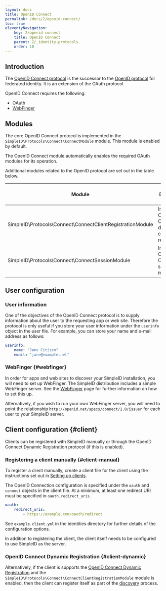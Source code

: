 ```yaml
---
layout: docs
title: OpenID Connect
permalink: /docs/2/openid-connect/
toc: true
eleventyNavigation:
    key: 2/openid-connect
    title: OpenID Connect
    parent: 2/_identity-protocols
    order: 10
---
```


## Introduction

The [OpenID Connect protocol](http://openid.net/specs/openid-connect-core-1_0.html) is the
successor to the [OpenID protocol](/docs/2/openid/) for federated identity.  It is an extension
of the OAuth protocol.

OpenID Connect requires the following:

- OAuth
- [WebFinger](/docs/2/webfinger/)

## Modules

The core OpenID Connect protocol is implemented in the `SimpleID\Protocols\Connect\ConnectModule` module.
This module is enabled by default.

The OpenID Connect module automatically enables the required OAuth modules for its operation.

Additional modules related to the OpenID protocol are set out in the table below.

| Module                                                     | Description                                           | Enabled by default? |
|------------------------------------------------------------|-------------------------------------------------------|---------------------|
| SimpleID\Protocols\Connect\ConnectClientRegistrationModule | Implements OpenID Connect dynamic client registration | No                  |
| SimpleID\Protocols\Connect\ConnectSessionModule            | Implements OpenID Connect session management          | No                  |


## User configuration

### User information

One of the objectives of the OpenID Connect protocol is to supply information about the user to
the requesting app or web site.  Therefore the protocol is only useful if you store your user
information under the `userinfo` object in the user file.  For example, you can store your
name and e-mail address as follows:

```yaml
userinfo:
    name: "Jane Citizen"
    email: "jane@example.net"
```

### WebFinger  {#webfinger}

In order for apps and web sites to discover your SimpleID installation, you will need to set
up WebFinger.  The SimpleID distribution includes a simple WebFinger server.  See the
[WebFinger](/docs/2/webfinger/) page for further information on how to set this up.

Alternatively, if you wish to run your own WebFinger server, you will need to point
the relationship `http://openid.net/specs/connect/1.0/issuer` for each user to your SimpleID server.

## Client configuration  {#client}

Clients can be registered with SimpleID manually or through the OpenID Connect Dynamic Registration protocol (if this is enabled).

### Registering a client manually  {#client-manual}

To register a client manually, create a client file for the client using the instructions set out in [Setting up clients](/docs/2/clients/).

The OpenID Connection configuration is specified under the `oauth` and `connect` objects in the client file.  At a minimum, at least one redirect URI must be specified in `oauth.redirect_uris`.

```yaml
oauth:
    redirect_uris:
        - https://example.com/oauth/redirect
```

See `example.client.yml` in the identities directory for further details of the configuration options.

In addition to registering the client, the client itself needs to be configured to use SimpleID as the server.

### OpenID Connect Dynamic Registration  {#client-dynamic}

Alternatively, if the client is supports the [OpenID Connect Dynamic Registration](https://openid.net/specs/openid-connect-registration-1_0.html) and the `SimpleID\Protocols\Connect\ConnectClientRegistrationModule` module is enabled, then the client can register itself as part of the [discovery](#discovery) process.
